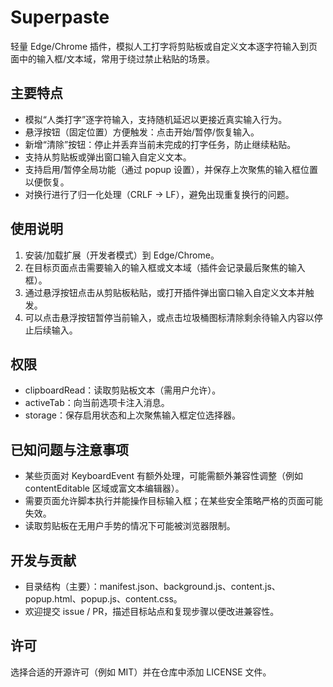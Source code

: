 # Superpaste

轻量 Edge/Chrome 插件，模拟人工打字将剪贴板或自定义文本逐字符输入到页面中的输入框/文本域，常用于绕过禁止粘贴的场景。

## 主要特点
- 模拟“人类打字”逐字符输入，支持随机延迟以更接近真实输入行为。
- 悬浮按钮（固定位置）方便触发：点击开始/暂停/恢复输入。
- 新增“清除”按钮：停止并丢弃当前未完成的打字任务，防止继续粘贴。
- 支持从剪贴板或弹出窗口输入自定义文本。
- 支持启用/暂停全局功能（通过 popup 设置），并保存上次聚焦的输入框位置以便恢复。
- 对换行进行了归一化处理（CRLF -> LF），避免出现重复换行的问题。

## 使用说明
1. 安装/加载扩展（开发者模式）到 Edge/Chrome。
2. 在目标页面点击需要输入的输入框或文本域（插件会记录最后聚焦的输入框）。
3. 通过悬浮按钮点击从剪贴板粘贴，或打开插件弹出窗口输入自定义文本并触发。
4. 可以点击悬浮按钮暂停当前输入，或点击垃圾桶图标清除剩余待输入内容以停止后续输入。

## 权限
- clipboardRead：读取剪贴板文本（需用户允许）。
- activeTab：向当前选项卡注入消息。
- storage：保存启用状态和上次聚焦输入框定位选择器。

## 已知问题与注意事项
- 某些页面对 KeyboardEvent 有额外处理，可能需额外兼容性调整（例如 contentEditable 区域或富文本编辑器）。
- 需要页面允许脚本执行并能操作目标输入框；在某些安全策略严格的页面可能失效。
- 读取剪贴板在无用户手势的情况下可能被浏览器限制。

## 开发与贡献
- 目录结构（主要）：manifest.json、background.js、content.js、popup.html、popup.js、content.css。
- 欢迎提交 issue / PR，描述目标站点和复现步骤以便改进兼容性。

## 许可
选择合适的开源许可（例如 MIT）并在仓库中添加 LICENSE 文件。
